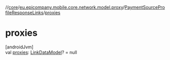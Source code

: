 //[core](../../../index.md)/[eu.epicompany.mobile.core.network.model.proxy](../index.md)/[PaymentSourceProfileResponseLinks](index.md)/[proxies](proxies.md)

# proxies

[androidJvm]\
val [proxies](proxies.md): [LinkDataModel](../../eu.epicompany.mobile.core.network.hypermedia/-link-data-model/index.md)? = null

